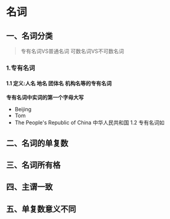 # 名词
## 一、名词分类
> 专有名词VS普通名词
> 可数名词VS不可数名词
### 1.专有名词
#### 1.1 定义:人名 地名 团体名 机构名等的专有名词
**专有名词中实词的第一个字母大写**
- Beijing
- Tom
- The People's Republic of China 中华人民共和国
1.2 专有名词如
## 二、名词的单复数
## 三、名词所有格
## 四、主谓一致
## 五、单复数意义不同